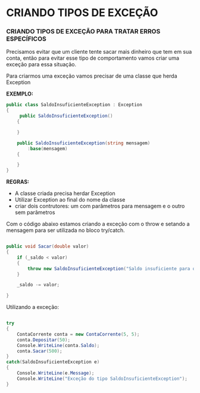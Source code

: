 # CRIANDO TIPOS DE EXCEÇÃO

### CRIANDO TIPOS DE EXCEÇÃO PARA TRATAR ERROS ESPECÍFICOS

Precisamos evitar que um cliente tente sacar mais dinheiro que tem em sua conta, então para evitar esse tipo de comportamento vamos criar uma exceção para essa situação.

Para criarmos uma exceção vamos precisar de uma classe que herda Exception

**EXEMPLO:**
```csharp
public class SaldoInsuficienteException : Exception
{
     public SaldoInsuficienteException()
    {

    }

    public SaldoInsuficienteException(string mensagem)
        :base(mensagem)
    {

    }
}

```
**REGRAS:**
- A classe criada precisa herdar Exception
- Utilizar Exception ao final do nome da classe
- criar dois contrutores: um com parâmetros para mensagem e o outro sem parâmetros

Com o código abaixo estamos criando a exceção com o throw e setando a mensagem para ser utilizada no bloco try/catch.

```csharp

public void Sacar(double valor)
{
    if (_saldo < valor)
    {
        throw new SaldoInsuficienteException("Saldo insuficiente para o saque no valor de "+ valor);
    }

    _saldo -= valor;

}
```
Utilizando a exceção:

```csharp

try
{
    ContaCorrente conta = new ContaCorrente(5, 5);
    conta.Depositar(50);
    Console.WriteLine(conta.Saldo);
    conta.Sacar(500);
}
catch(SaldoInsuficienteException e)
{
    Console.WriteLine(e.Message);
    Console.WriteLine("Exceção do tipo SaldoInsuficienteException");
}

```
